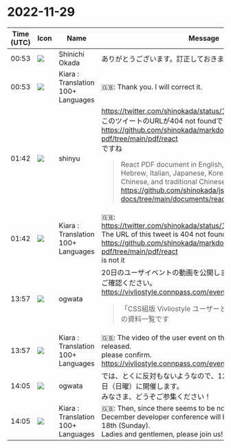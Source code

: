# 2022-11-29

|Time (UTC)|Icon|Name|Message|
|---|---|---|---|
|00:53|![](https://avatars.slack-edge.com/2022-09-30/4163207241396_6312337d3da7bc3703cf_72.png)|Shinichi Okada|ありがとうございます。訂正しておきます。|
|00:53|![](https://avatars.slack-edge.com/2021-08-02/2324149410423_2aa7423c4133ecb9f168_72.png)|Kiara : Translation 100+ Languages|🇬🇧: Thank you. I will correct it.|
|01:42|![](https://avatars.slack-edge.com/2018-04-27/354445776386_e258f5ed5ba887b08668_72.jpg)|shinyu|<https://twitter.com/shinokada/status/1589843279226753024><br>このツイートのURLが404 not foundです。正しくは<br><https://github.com/shinokada/markdown-docs-as-pdf/tree/main/pdf/react><br>ですね<br><blockquote>React PDF document in English, German, French, Hebrew, Italian, Japanese, Korean, Polish, simplified Chinese, and traditional Chinese are ready at <https://github.com/shinokada/js-framwork-docs/tree/main/documents/react></blockquote>|
|01:42|![](https://avatars.slack-edge.com/2021-08-02/2324149410423_2aa7423c4133ecb9f168_72.png)|Kiara : Translation 100+ Languages|🇬🇧: <https://twitter.com/shinokada/status/1589843279226753024><br>The URL of this tweet is 404 not found.<br><https://github.com/shinokada/markdown-docs-as-pdf/tree/main/pdf/react><br>is not it|
|13:57|![](https://avatars.slack-edge.com/2019-11-22/845042642576_070441337abaca9fb7b3_72.png)|ogwata|20日のユーザイベントの動画を公開しました。<br>ご確認ください。<br><https://vivliostyle.connpass.com/event/264332/presentation/><br><blockquote>「CSS組版 Vivliostyle ユーザーと開発者の集い 2022秋」の資料一覧です</blockquote>|
|13:57|![](https://avatars.slack-edge.com/2021-08-02/2324149410423_2aa7423c4133ecb9f168_72.png)|Kiara : Translation 100+ Languages|🇬🇧: The video of the user event on the 20th has been released.<br>please confirm.<br><https://vivliostyle.connpass.com/event/264332/presentation/>|
|14:05|![](https://avatars.slack-edge.com/2019-11-22/845042642576_070441337abaca9fb7b3_72.png)|ogwata|では、とくに反対もないようなので、12月の開発者会議は12月18日（日曜）に開催します。<br>みなさま、どうぞご参集ください！|
|14:05|![](https://avatars.slack-edge.com/2021-08-02/2324149410423_2aa7423c4133ecb9f168_72.png)|Kiara : Translation 100+ Languages|🇬🇧: Then, since there seems to be no particular objection, the December developer conference will be held on December 18th (Sunday).<br>Ladies and gentlemen, please join us!|
